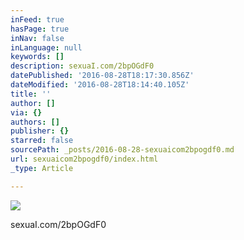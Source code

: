 ```yaml
---
inFeed: true
hasPage: true
inNav: false
inLanguage: null
keywords: []
description: sexuaI.com/2bpOGdF0
datePublished: '2016-08-28T18:17:30.856Z'
dateModified: '2016-08-28T18:14:40.105Z'
title: ''
author: []
via: {}
authors: []
publisher: {}
starred: false
sourcePath: _posts/2016-08-28-sexuaicom2bpogdf0.md
url: sexuaicom2bpogdf0/index.html
_type: Article

---
```

![](https://the-grid-user-content.s3-us-west-2.amazonaws.com/d48388d8-0143-4802-aa0c-413ec2c70450.jpg)

sexuaI.com/2bpOGdF0